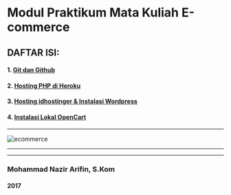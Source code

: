 # Modul Praktikum Mata Kuliah E-commerce

## DAFTAR ISI:

#### 1. [Git dan Github](https://github.com/NazirArifin/modul-ecommerce/blob/master/github.md)
#### 2. [Hosting PHP di Heroku](https://github.com/NazirArifin/modul-ecommerce/blob/master/heroku.md)
#### 3. [Hosting idhostinger & Instalasi Wordpress](https://github.com/NazirArifin/modul-ecommerce/blob/master/hostinger.md)
#### 4. [Instalasi Lokal OpenCart](https://github.com/NazirArifin/modul-ecommerce/blob/master/opencart1.md)

---

![ecommerce](http://i1380.photobucket.com/albums/ah186/nazir579/how-to-enhance-e-commerce-platforms_zps4jhzgb0q.jpg "E-Commerce")

---

---
### Mohammad Nazir Arifin, S.Kom
#### 2017